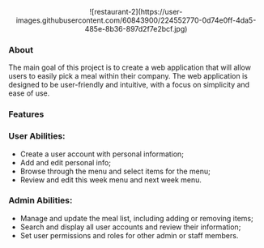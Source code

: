 <p align="center" width="100%">![restaurant-2](https://user-images.githubusercontent.com/60843900/224552770-0d74e0ff-4da5-485e-8b36-897d2f7e2bcf.jpg)</p>



### About
The main goal of this project is to create a web application that will allow users to easily pick a meal within their company. The web application is designed to be user-friendly and intuitive, with a focus on simplicity and ease of use.


### Features 

### User Abilities:
- Create a user account with personal information;
- Add and edit personal info;
- Browse through the menu and select items for the menu;
- Review  and edit this week menu and next week menu.

### Admin Abilities:
- Manage and update the meal list, including adding or removing items;
- Search and display all user accounts and review their information;
- Set user permissions and roles for other admin or staff members.



